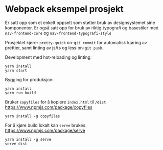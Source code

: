 # Webpack eksempel prosjekt

Er satt opp som et enkelt oppsett som støtter bruk av designsystemet sine komponenter. Er også satt opp for bruk av riktig typografi og basestiler med `nav-frontend-core` og `nav-frontend-typografi-style`

Prosjektet kjører `pretty-quick` on-`git commit` for automatisk kjøring av prettier, samt linting av js/ts og less on-`git push`.

Development med hot-reloading og linting:

```
yarn install
yarn start
```

Bygging for produksjon:

```
yarn install
yarn run build
```

Bruker `copyfiles` for å kopiere `index.html` til `/dist`
https://www.npmjs.com/package/copyfiles

```
yarn install -g copyfiles
```

For å kjøre build lokalt kan `serve` brukes:
https://www.npmjs.com/package/serve

```
yarn install -g serve
serve dist
```
